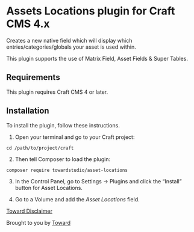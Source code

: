 # Assets Locations plugin for Craft CMS 4.x

Creates a new native field which will display which entries/categories/globals your asset is used within.

This plugin supports the use of Matrix Field, Asset Fields & Super Tables.

## Requirements

This plugin requires Craft CMS 4 or later.

## Installation

To install the plugin, follow these instructions.

1. Open your terminal and go to your Craft project:

```
cd /path/to/project/craft
```

2. Then tell Composer to load the plugin:

```
composer require towardstudio/asset-locations
```

3. In the Control Panel, go to Settings → Plugins and click the “Install” button for Asset Locations.

4. Go to a Volume and add the _Asset Locations_ field.

[Toward Disclaimer](https://github.com/towardstudio/toward-open-source-disclaimer)

Brought to you by [Toward](https://toward.studio)
